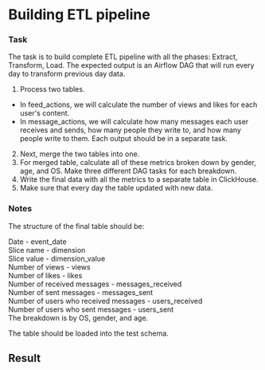# Building ETL pipeline
### Task
The task is to build complete ETL pipeline with all the phases: Extract, Transform, Load. The expected output is an Airflow DAG that will run every day to transform previous day data.
1. Process two tables. 
  * In feed_actions, we will calculate the number of views and likes for each user's content. 
  * In message_actions, we will calculate how many messages each user receives and sends, how many people they write to, and how many people write to them. Each output should be in a separate task.
2. Next, merge the two tables into one.
3. For merged table,  calculate all of these metrics broken down by gender, age, and OS. Make three different DAG tasks for each breakdown.
4. Write the final data with all the metrics to a separate table in ClickHouse.
5. Make sure that every day the table updated with new data.

### Notes
The structure of the final table should be:

Date - event_date  
Slice name - dimension  
Slice value - dimension_value  
Number of views - views  
Number of likes - likes  
Number of received messages - messages_received  
Number of sent messages - messages_sent  
Number of users who received messages - users_received  
Number of users who sent messages - users_sent  
The breakdown is by OS, gender, and age.  

The table should be loaded into the test schema.

## Result
